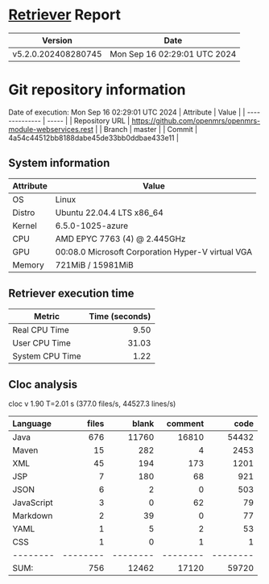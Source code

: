 # [Retriever](https://github.com/PalladioSimulator/Palladio-ReverseEngineering-Retriever) Report
| Version | Date |
| ------- | ---- |
| v5.2.0.202408280745 | Mon Sep 16 02:29:01 UTC 2024 |

# Git repository information
Date of execution: Mon Sep 16 02:29:01 UTC 2024
|    Attribute   | Value |
| -------------- | ----- |
| Repository URL | https://github.com/openmrs/openmrs-module-webservices.rest |
| Branch         | master |
| Commit         | 4a54c44512bb8188dabe45de33bb0ddbae433e11 |


## System information
| Attribute | Value |
| --------- | ----- |
| OS | Linux  |
| Distro | Ubuntu 22.04.4 LTS x86_64  |
| Kernel | 6.5.0-1025-azure  |
| CPU | AMD EPYC 7763 (4) @ 2.445GHz  |
| GPU | 00:08.0 Microsoft Corporation Hyper-V virtual VGA  |
| Memory | 721MiB / 15981MiB  |

## Retriever execution time
| Metric | Time (seconds) |
| --- | ---: |
| Real CPU Time | 9.50 |
| User CPU Time | 31.03 |
| System CPU Time | 1.22 |
<!--
Explainations:
- __Real CPU Time__: actual time the command has run (can be less than total time spent in user and system mode for multi-threaded processes)
- __User CPU Time__: time the command has spent running in user mode
- __System CPU Time__: time the command has spent running in system or kernel mode
-->

## Cloc analysis
cloc v 1.90  T=2.01 s (377.0 files/s, 44527.3 lines/s)

Language|files|blank|comment|code
:-------|-------:|-------:|-------:|-------:
Java|676|11760|16810|54432
Maven|15|282|4|2453
XML|45|194|173|1201
JSP|7|180|68|921
JSON|6|2|0|503
JavaScript|3|0|62|79
Markdown|2|39|0|77
YAML|1|5|2|53
CSS|1|0|1|1
--------|--------|--------|--------|--------
SUM:|756|12462|17120|59720
